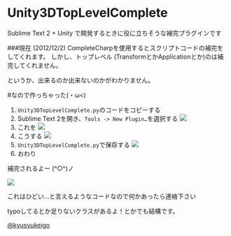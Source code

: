 Unity3DTopLevelComplete
=======================

Sublime Text 2 + Unity で開発するときに役に立ちそうな補完プラグインです


###現在 (2012/12/2)
CompleteCharpを使用するとスクリプトコードの補完をしてくれます。
しかし、トップレベル (TransformとかApplicationとか)のは補完してくれません。

というか、出来るのか出来ないのかがわかりません。


#なので作っちゃった(・ω<)

1. `Unity3DTopLevelComplete.py`のコードをコピーする
2.  Sublime Text 2を開き、`Tools -> New Plugin…`を選択する
 ![](https://dl.dropbox.com/u/18426324/SublimePlugins/Unity3DTopLevelComplete/0.png)
3.  これを 
 ![](https://dl.dropbox.com/u/18426324/SublimePlugins/Unity3DTopLevelComplete/1.png)
4.  こうする
 ![](https://dl.dropbox.com/u/18426324/SublimePlugins/Unity3DTopLevelComplete/2.png)
5.  `Unity3DTopLevelComplete.py`で保存する
 ![](https://dl.dropbox.com/u/18426324/SublimePlugins/Unity3DTopLevelComplete/3.png)
6.  おわり

補完されるよー (^○^)ノ

![](https://dl.dropbox.com/u/18426324/SublimePlugins/Unity3DTopLevelComplete/4.png)


これはひどい…と言えるようなコードなので何かあったら連絡下さい

typoしてるとか足りないクラスがあるよ！とかでも結構です。

[@kyusyukeigo](https://twitter.com/kyusyukeigo)